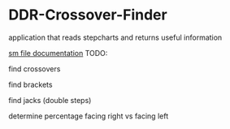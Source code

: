 # DDR-Crossover-Finder
application that reads stepcharts and returns useful information

[sm file documentation](https://github.com/stepmania/stepmania/wiki/sm)
TODO:

find crossovers


find brackets


find jacks (double steps)


determine percentage facing right vs facing left

